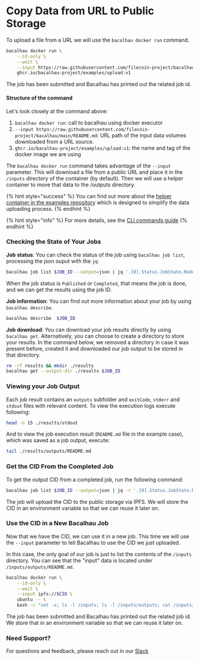 # Copy Data from URL to Public Storage

To upload a file from a URL we will use the `bacalhau docker run` command.

```bash
bacalhau docker run \
    --id-only \
    --wait \
    --input https://raw.githubusercontent.com/filecoin-project/bacalhau/main/README.md \
    ghcr.io/bacalhau-project/examples/upload:v1
```

The job has been submitted and Bacalhau has printed out the related job id.

#### Structure of the command[​](http://localhost:3000/setting-up/data-ingestion/from-url#structure-of-the-command) <a href="#structure-of-the-command" id="structure-of-the-command"></a>

Let's look closely at the command above:

1. `bacalhau docker run`: call to bacalhau using docker executor
2. `--input https://raw.githubusercontent.com/filecoin-project/bacalhau/main/README.md`: URL path of the input data volumes downloaded from a URL source.
3. `ghcr.io/bacalhau-project/examples/upload:v1`: the name and tag of the docker image we are using

The `bacalhau docker run` command takes advantage of the `--input` parameter. This will download a file from a public URL and place it in the `/inputs` directory of the container (by default). Then we will use a helper container to move that data to the /outputs directory.

{% hint style="success" %}
You can find out more about the [helper container in the examples repository](https://github.com/bacalhau-project/examples/tree/main/tools/upload) which is designed to simplify the data uploading process.
{% endhint %}

{% hint style="info" %}
For more details, see the [CLI commands guide](../../references/cli-reference/all-flags.md#docker-run)
{% endhint %}

### Checking the State of Your Jobs[​](http://localhost:3000/setting-up/data-ingestion/from-url#checking-the-state-of-your-jobs) <a href="#checking-the-state-of-your-jobs" id="checking-the-state-of-your-jobs"></a>

**Job status**: You can check the status of the job using `bacalhau job list`, processing the json ouput with the `jq`:

```bash
bacalhau job list $JOB_ID --output=json | jq '.[0].Status.JobState.Nodes[] | .Shards."0" | select(.RunOutput)'
```

When the job status is `Published` or `Completed`, that means the job is done, and we can get the results using the job ID.

**Job information**: You can find out more information about your job by using `bacalhau describe`.

```bash
bacalhau describe  $JOB_ID 
```

**Job download**: You can download your job results directly by using `bacalhau get`. Alternatively, you can choose to create a directory to store your results. In the command below, we removed a directory in case it was present before, created it and downloaded our job output to be stored in that directory.

```bash
rm -rf results && mkdir ./results
bacalhau get --output-dir ./results $JOB_ID 
```

### Viewing your Job Output[​](http://localhost:3000/setting-up/data-ingestion/from-url#viewing-your-job-output) <a href="#viewing-your-job-output" id="viewing-your-job-output"></a>

Each job result contains an `outputs` subfolder and `exitCode`, `stderr` and `stdout` files with relevant content. To view the execution logs execute following:

```bash
head -n 15 ./results/stdout
```

And to view the job execution result (`README.md` file in the example case), which was saved as a job output, execute:

```bash
tail ./results/outputs/README.md
```

### Get the CID From the Completed Job[​](http://localhost:3000/setting-up/data-ingestion/from-url#get-the-cid-from-the-completed-job) <a href="#get-the-cid-from-the-completed-job" id="get-the-cid-from-the-completed-job"></a>

To get the output CID from a completed job, run the following command:

```bash
bacalhau job list $JOB_ID --output=json | jq -r '.[0].Status.JobState.Nodes[] | .Shards."0".PublishedResults | select(.CID) | .CID'
```

The job will upload the CID to the public storage via IPFS. We will store the CID in an environment variable so that we can reuse it later on.

### Use the CID in a New Bacalhau Job[​](http://localhost:3000/setting-up/data-ingestion/from-url#use-the-cid-in-a-new-bacalhau-job) <a href="#use-the-cid-in-a-new-bacalhau-job" id="use-the-cid-in-a-new-bacalhau-job"></a>

Now that we have the CID, we can use it in a new job. This time we will use the `--input` parameter to tell Bacalhau to use the CID we just uploaded.

In this case, the only goal of our job is just to list the contents of the `/inputs` directory. You can see that the "input" data is located under `/inputs/outputs/README.md`.

```bash
bacalhau docker run \
    --id-only \
    --wait \
    --input ipfs://$CID \
    ubuntu -- \
    bash -c "set -x; ls -l /inputs; ls -l /inputs/outputs; cat /inputs/outputs/README.md"
```

The job has been submitted and Bacalhau has printed out the related job id. We store that in an environment variable so that we can reuse it later on.

### Need Support?[​](http://localhost:3000/setting-up/data-ingestion/from-url#need-support) <a href="#need-support" id="need-support"></a>

For questions and feedback, please reach out in our [Slack](https://bacalhauproject.slack.com/)
